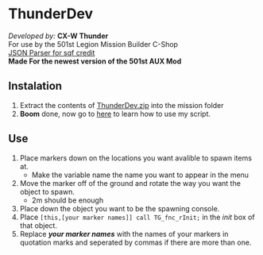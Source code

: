 # ThunderDev
_Developed by:_ **CX-W Thunder**  
For use by the 501st Legion Mission Builder C-Shop  
[JSON Parser for sqf credit](https://forums.bohemia.net/forums/topic/162724-json-parser-in-and-for-sqf/)  
**Made For the newest version of the 501st AUX Mod**

## Instalation
1. Extract the contents of [ThunderDev.zip](https://github.com/jdoxley/ThunderDev/releases) into the mission folder
2. **Boom** done, now go to [here](https://github.com/jdoxley/ThunderDev/blob/master/README.md#use) to learn how to use my script.


## Use
1. Place markers down on the locations you want avalible to spawn items at.
   - Make the variable name the name you want to appear in the menu
2. Move the marker off of the ground and rotate the way you want the object to spawn.
   - 2m should be enough
3. Place down the object you want to be the spawning console.
4. Place `[this,[your marker names]] call TG_fnc_rInit;` in the _init_ box of that object.
5. Replace **_your marker names_** with the names of your markers in quotation marks and seperated by commas if there are more than one.
